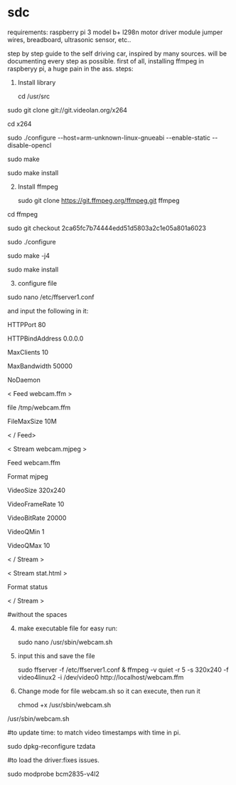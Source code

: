 # sdc
requirements:
raspberry pi 3 model b+
l298n motor driver module
jumper wires, breadboard, ultrasonic sensor, etc..

step by step guide to the self driving car, inspired by many sources. will be documenting every step as possible.
first of all, installing ffmpeg in raspberyy pi, a huge pain in the ass. steps:

1. Install library

    cd /usr/src
  
  sudo git clone git://git.videolan.org/x264
  
  cd x264
  
  sudo ./configure --host=arm-unknown-linux-gnueabi --enable-static --disable-opencl
  
  sudo make
  
  sudo make install
  
2. Install ffmpeg

   sudo git clone https://git.ffmpeg.org/ffmpeg.git ffmpeg
   
  cd ffmpeg
  
  sudo git checkout 2ca65fc7b74444edd51d5803a2c1e05a801a6023
  
  sudo ./configure
  
  sudo make -j4
  
  sudo make install

3. configure file

  sudo nano /etc/ffserver1.conf
  
  and input the following in it:

HTTPPort 80

HTTPBindAddress 0.0.0.0

MaxClients 10

MaxBandwidth 50000

NoDaemon


< Feed webcam.ffm >
  
file /tmp/webcam.ffm

FileMaxSize 10M

< / Feed>


< Stream webcam.mjpeg >
  
Feed webcam.ffm

Format mjpeg

VideoSize 320x240

VideoFrameRate 10

VideoBitRate 20000

VideoQMin 1

VideoQMax 10

< / Stream >


< Stream stat.html >
  
Format status

< / Stream >

#without the spaces </stream>



4. make executable file for easy run:

    sudo nano /usr/sbin/webcam.sh

5. input this and save the file

    sudo ffserver -f /etc/ffserver1.conf & ffmpeg -v quiet -r 5 -s 320x240 -f video4linux2 -i /dev/video0 http://localhost/webcam.ffm


6. Change mode for file webcam.sh so it can execute, then run it

   chmod +x /usr/sbin/webcam.sh

  /usr/sbin/webcam.sh

#to update time: to match video timestamps with time in pi.

sudo dpkg-reconfigure tzdata

#to load the driver:fixes issues.

sudo modprobe bcm2835-v4l2

